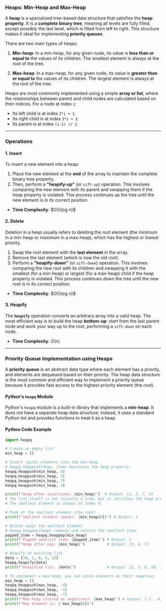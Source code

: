 ### Heaps: Min-Heap and Max-Heap

A **heap** is a specialized tree-based data structure that satisfies the **heap property**. It is a **complete binary tree**, meaning all levels are fully filled, except possibly the last level, which is filled from left to right. This structure makes it ideal for implementing **priority queues**.

There are two main types of heaps:

1.  **Min-heap**: In a min-heap, for any given node, its value is **less than or equal to** the values of its children. The smallest element is always at the root of the tree.

2.  **Max-heap**: In a max-heap, for any given node, its value is **greater than or equal to** the values of its children. The largest element is always at the root of the tree.

Heaps are most commonly implemented using a simple **array or list**, where the relationships between parent and child nodes are calculated based on their indices. For a node at index `i`:

  * Its left child is at index `2*i + 1`.
  * Its right child is at index `2*i + 2`.
  * Its parent is at index `(i-1) // 2`.

-----

### Operations

#### **1. Insert**

To insert a new element into a heap:

1.  Place the new element at the **end** of the array to maintain the complete binary tree property.
2.  Then, perform a **"heapify-up"** (or `sift-up`) operation. This involves comparing the new element with its parent and swapping them if the heap property is violated. This process continues up the tree until the new element is in its correct position.

<!-- end list -->

  * **Time Complexity**: $O(\\log n)$

#### **2. Delete**

Deletion in a heap usually refers to deleting the root element (the minimum in a min-heap or maximum in a max-heap), which has the highest or lowest priority.

1.  Swap the root element with the **last element** in the array.
2.  Remove the last element (which is now the old root).
3.  Perform a **"heapify-down"** (or `sift-down`) operation. This involves comparing the new root with its children and swapping it with the smallest (for a min-heap) or largest (for a max-heap) child if the heap property is violated. This process continues down the tree until the new root is in its correct position.

<!-- end list -->

  * **Time Complexity**: $O(\\log n)$

#### **3. Heapify**

The **`heapify`** operation converts an arbitrary array into a valid heap. The most efficient way is to build the heap **bottom-up**: start from the last parent node and work your way up to the root, performing a `sift-down` on each node.

  * **Time Complexity**: $O(n)$

-----

### Priority Queue Implementation using Heaps

A **priority queue** is an abstract data type where each element has a priority, and elements are dequeued based on their priority. The heap data structure is the most common and efficient way to implement a priority queue because it provides fast access to the highest-priority element (the root).

#### **Python's `heapq` Module**

Python's `heapq` module is a built-in library that implements a **min-heap**. It does not have a separate heap data structure; instead, it uses a standard Python list and provides functions to treat it as a heap.

#### **Python Code Example**

```python
import heapq

# Create an empty list
min_heap = []

# Insert (push) elements into the min-heap
# heapq.heappush(heap, item) maintains the heap property.
heapq.heappush(min_heap, 4)
heapq.heappush(min_heap, 1)
heapq.heappush(min_heap, 7)
heapq.heappush(min_heap, 3)

print(f"Heap after insertions: {min_heap}")  # Output: [1, 3, 7, 4]
# The list itself is not visually a tree, but it satisfies the heap property.
# The smallest element is always at index 0.

# Peek at the smallest element (the root)
print(f"Smallest element (peek): {min_heap[0]}") # Output: 1

# Delete (pop) the smallest element
# heapq.heappop(heap) removes and returns the smallest item.
popped_item = heapq.heappop(min_heap)
print(f"Popped smallest item: {popped_item}") # Output: 1
print(f"Heap after pop: {min_heap}")          # Output: [3, 4, 7]

# Heapify an existing list
data = [10, 2, 8, 5, 12]
heapq.heapify(data)
print(f"Heapified list: {data}")              # Output: [2, 5, 8, 10, 12]

# To implement a max-heap, you can store elements as their negative.
max_heap = []
heapq.heappush(max_heap, -4)
heapq.heappush(max_heap, -1)
heapq.heappush(max_heap, -7)
print(f"Max-heap (stored as negatives): {max_heap}") # Output: [-7, -4, -1]
print(f"Max element is: {-max_heap[0]}")
```